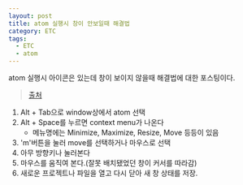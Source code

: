 ```yaml
---
layout: post
title: atom 실행시 창이 안보일때 해결법
category: ETC
tags:
  - ETC
  - atom
---
```






atom 실행시 아이콘은 있는데 창이 보이지 않을때 해결법에 대한 포스팅이다.

> [출처](https://github.com/atom/atom/issues/8737#issuecomment-139608891)



1. Alt + Tab으로 window상에서 atom 선택
2. Alt + Space를 누르면 context menu가 나온다
   - 메뉴명에는 Minimize, Maximize, Resize, Move 등등이 있음
3. 'm'버튼을 눌러 move를 선택하거나 마우스로 선택
4. 아무 방향키나 눌러본다
5. 마우스를 움직여 본다.(잘못 배치됐었던 창이 커서를 따라감)
6. 새로운 프로젝트나 파일을 열고 다시 닫아 새 창 상태를 저장.


